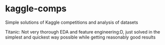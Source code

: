 # kaggle-comps
Simple solutions of Kaggle competitions and analysis of datasets

Titanic: Not very thorough EDA and feature engineering:D, just solved in the simplest and quickest way possible while getting reasonably good results
